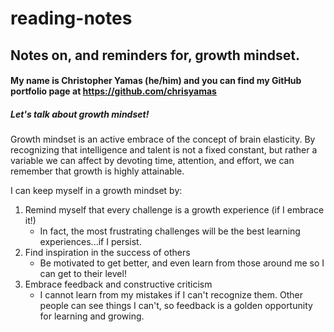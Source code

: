 # reading-notes
## Notes on, and reminders for, growth mindset.
#### My name is Christopher Yamas (he/him) and you can find my GitHub portfolio page at https://github.com/chrisyamas
##### Let's talk about growth mindset!

Growth mindset is an active embrace of the concept of brain elasticity. By recognizing that intelligence and talent is not a fixed constant, but rather a variable we can affect by devoting time, attention, and effort, we can remember that growth is highly attainable.

I can keep myself in a growth mindset by:
1. Remind myself that every challenge is a growth experience (if I embrace it!)
   - In fact, the most frustrating challenges will be the best learning experiences...if I persist.
2. Find inspiration in the success of others
   - Be motivated to get better, and even learn from those around me so I can get to their level!
3. Embrace feedback and constructive criticism
   - I cannot learn from my mistakes if I can't recognize them. Other people can see things I can't, so feedback is a golden opportunity for learning and growing.
